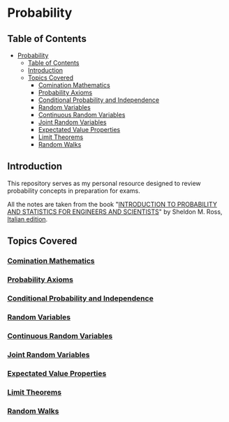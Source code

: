 # Probability

## Table of Contents
- [Probability](#probability)
  - [Table of Contents](#table-of-contents)
  - [Introduction](#introduction)
  - [Topics Covered](#topics-covered)
    - [Comination Mathematics](#comination-mathematics)
    - [Probability Axioms](#probability-axioms)
    - [Conditional Probability and Independence](#conditional-probability-and-independence)
    - [Random Variables](#random-variables)
    - [Continuous Random Variables](#continuous-random-variables)
    - [Joint Random Variables](#joint-random-variables)
    - [Expectated Value Properties](#expectated-value-properties)
    - [Limit Theorems](#limit-theorems)
    - [Random Walks](#random-walks)

## Introduction

This repository serves as my personal resource designed to review probability concepts in preparation for exams.

All the notes are taken from the book "[INTRODUCTION TO PROBABILITY AND STATISTICS FOR ENGINEERS AND SCIENTISTS](https://a.co/d/62Sizif)" by Sheldon M. Ross, [Italian edition](https://amzn.eu/d/gDetjy1).

## Topics Covered

### [Comination Mathematics](1-combination-math.md)

### [Probability Axioms](2-probability-axioms.md)

### [Conditional Probability and Independence](3-conditional-probability-and-indipendence.md)

### [Random Variables](4-random-variables.md)

### [Continuous Random Variables](5-continuous-random-variables.md)

### [Joint Random Variables](6-joint-random-variables.md)

### [Expectated Value Properties](7-expected-value-properties.md)

### [Limit Theorems](8-limit-theorems.md)

### [Random Walks](9-random-walks.md)
